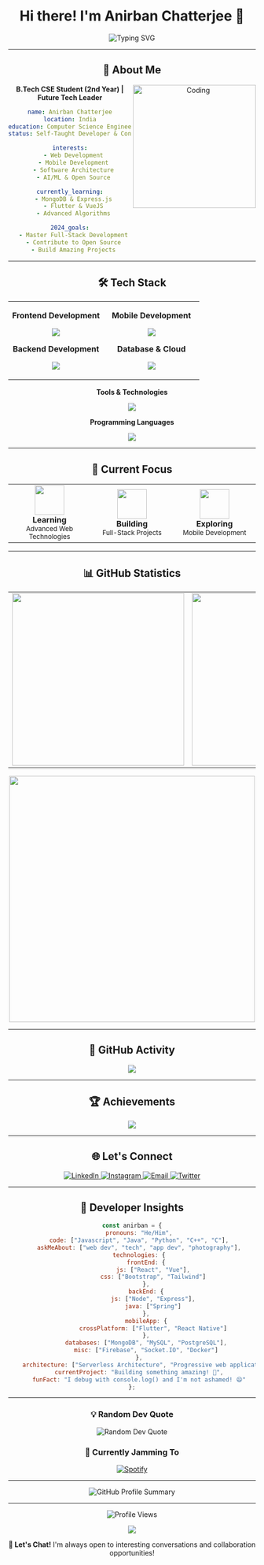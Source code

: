 <div align="center">

# Hi there! I'm Anirban Chatterjee 👋

<img src="https://readme-typing-svg.herokuapp.com?font=Fira+Code&size=18&duration=2800&pause=2000&color=A9FEF7&center=true&vCenter=true&width=500&lines=B.Tech+CSE+Student+%26+Developer;Passionate+Full-Stack+Developer;Always+Learning%2C+Always+Growing+%F0%9F%8C%B1;Building+the+Future+One+Line+at+a+Time!" alt="Typing SVG" />

---

## 🎯 About Me

<img align="right" alt="Coding" width="250" src="https://media.giphy.com/media/qgQUggAC3Pfv687qPC/giphy.gif">

**B.Tech CSE Student (2nd Year) | Future Tech Leader**

```yaml
name: Anirban Chatterjee
location: India
education: Computer Science Engineering
status: Self-Taught Developer & Continuous Learner

interests:
  - Web Development
  - Mobile Development
  - Software Architecture
  - AI/ML & Open Source

currently_learning:
  - MongoDB & Express.js
  - Flutter & VueJS
  - Advanced Algorithms

2024_goals:
  - Master Full-Stack Development
  - Contribute to Open Source
  - Build Amazing Projects
```

---

## 🛠️ Tech Stack

<table>
<tr>
<td align="center" width="50%">

**Frontend Development**
<p>
<img src="https://skillicons.dev/icons?i=html,css,js,react,vue,bootstrap,tailwind" />
</p>

**Backend Development**
<p>
<img src="https://skillicons.dev/icons?i=nodejs,express,java,spring,python,php" />
</p>

</td>
<td align="center" width="50%">

**Mobile Development**
<p>
<img src="https://skillicons.dev/icons?i=flutter,dart,kotlin,android,react" />
</p>

**Database & Cloud**
<p>
<img src="https://skillicons.dev/icons?i=mongodb,mysql,postgresql,firebase,gcp,aws" />
</p>

</td>
</tr>
</table>

**Tools & Technologies**
<p align="center">
<img src="https://skillicons.dev/icons?i=git,github,vscode,docker,linux,figma,photoshop,illustrator" />
</p>

**Programming Languages**
<p align="center">
<img src="https://skillicons.dev/icons?i=js,java,cpp,c,python,dart,php" />
</p>

---

## 🚀 Current Focus

<table align="center">
<tr>
<td align="center" width="33%">
<img src="https://media.giphy.com/media/WUlplcMpOCEmTGBtBW/giphy.gif" width="60">
<br><strong>Learning</strong><br><small>Advanced Web Technologies</small>
</td>
<td align="center" width="33%">
<img src="https://media.giphy.com/media/du3J3cXyzhj75IOgvA/giphy.gif" width="60">
<br><strong>Building</strong><br><small>Full-Stack Projects</small>
</td>
<td align="center" width="33%">
<img src="https://media.giphy.com/media/kH1DBkPNyZPOk0BxrM/giphy.gif" width="60">
<br><strong>Exploring</strong><br><small>Mobile Development</small>
</td>
</tr>
</table>

---

## 📊 GitHub Statistics

<table align="center">
<tr>
<td align="center">
<img width="350" src="https://github-readme-stats.vercel.app/api?username=anirban4ru&show_icons=true&theme=vision-friendly-dark&bg_color=0d1117&hide_border=true&icon_color=F8D866&title_color=F8D866&text_color=c9d1d9" />
</td>
<td align="center">
<img width="350" src="https://github-readme-streak-stats.herokuapp.com/?user=anirban4ru&theme=vision-friendly-dark&background=0d1117&hide_border=true&ring=F8D866&fire=F8D866&currStreakLabel=F8D866" />
</td>
</tr>
</table>

<p align="center">
<img width="500" src="https://github-readme-stats.vercel.app/api/top-langs/?username=anirban4ru&layout=compact&theme=vision-friendly-dark&bg_color=0d1117&hide_border=true&title_color=F8D866&text_color=c9d1d9" />
</p>

---

## 🎨 GitHub Activity

<p align="center">
<img src="https://github-readme-activity-graph.vercel.app/graph?username=anirban4ru&bg_color=0d1117&color=F8D866&line=F8D866&point=FFFFFF&hide_border=true" />
</p>

---

## 🏆 Achievements

<p align="center">
<img src="https://github-profile-trophy.vercel.app/?username=anirban4ru&theme=discord&no-frame=true&no-bg=false&margin-w=4&row=1" />
</p>

---

## 🌐 Let's Connect

<p align="center">
<a href="https://www.linkedin.com/in/anirban-chatterjee-36476430b">
<img src="https://img.shields.io/badge/LinkedIn-0077B5?style=for-the-badge&logo=linkedin&logoColor=white" alt="LinkedIn"/>
</a>
<a href="https://www.instagram.com/anirbannn_fr">
<img src="https://img.shields.io/badge/Instagram-E4405F?style=for-the-badge&logo=instagram&logoColor=white" alt="Instagram"/>
</a>
<a href="mailto:anirban4ru@gmail.com">
<img src="https://img.shields.io/badge/Email-D14836?style=for-the-badge&logo=gmail&logoColor=white" alt="Email"/>
</a>
<a href="https://twitter.com/anirban4ru">
<img src="https://img.shields.io/badge/Twitter-1DA1F2?style=for-the-badge&logo=twitter&logoColor=white" alt="Twitter"/>
</a>
</p>

---

## 💭 Developer Insights

```javascript
const anirban = {
    pronouns: "He/Him",
    code: ["Javascript", "Java", "Python", "C++", "C"],
    askMeAbout: ["web dev", "tech", "app dev", "photography"],
    technologies: {
        frontEnd: {
            js: ["React", "Vue"],
            css: ["Bootstrap", "Tailwind"]
        },
        backEnd: {
            js: ["Node", "Express"],
            java: ["Spring"]
        },
        mobileApp: {
            crossPlatform: ["Flutter", "React Native"]
        },
        databases: ["MongoDB", "MySQL", "PostgreSQL"],
        misc: ["Firebase", "Socket.IO", "Docker"]
    },
    architecture: ["Serverless Architecture", "Progressive web applications", "Single page applications"],
    currentProject: "Building something amazing! 🚀",
    funFact: "I debug with console.log() and I'm not ashamed! 😄"
};
```

---

<div align="center">

### 💡 Random Dev Quote
<img src="https://quotes-github-readme.vercel.app/api?type=horizontal&theme=dark" alt="Random Dev Quote"/>

### 🎵 Currently Jamming To
<a href="https://open.spotify.com/user/anirban4ru">
<img src="https://img.shields.io/badge/Spotify-1ED760?style=for-the-badge&logo=spotify&logoColor=white" alt="Spotify"/>
</a>

</div>

---

<div align="center">
<img src="https://github-profile-summary-cards.vercel.app/api/cards/profile-details?username=anirban4ru&theme=github_dark" alt="GitHub Profile Summary"/>
</div>

---

<p align="center">
<img src="https://komarev.com/ghpvc/?username=anirban4ru&label=Profile%20views&color=0e75b6&style=flat" alt="Profile Views"/>
</p>

<p align="center">
<img src="https://capsule-render.vercel.app/api?type=waving&color=gradient&height=100&section=footer&text=Thanks%20for%20visiting!&fontSize=30&fontAlignY=65"/>
</p>

**💬 Let's Chat!** I'm always open to interesting conversations and collaboration opportunities!

</div>
